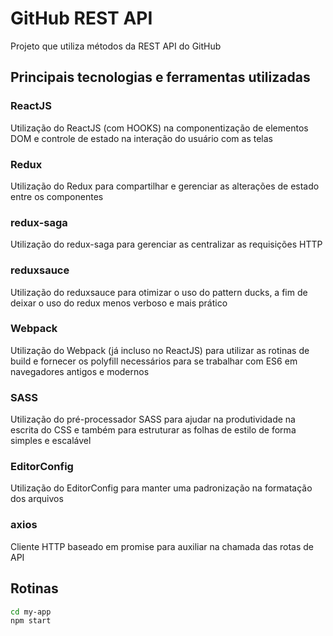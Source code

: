 # GitHub REST API
Projeto que utiliza métodos da REST API do GitHub

## Principais tecnologias e ferramentas utilizadas

### ReactJS
Utilização do ReactJS (com HOOKS) na componentização de elementos DOM e controle de estado na interação do usuário com as telas

### Redux
Utilização do Redux para compartilhar e gerenciar as alterações de estado entre os componentes

### redux-saga
Utilização do redux-saga para gerenciar as centralizar as requisições HTTP

### reduxsauce
Utilização do reduxsauce para otimizar o uso do pattern ducks, a fim de deixar o uso do redux menos verboso e mais prático

### Webpack
Utilização do Webpack (já incluso no ReactJS) para utilizar as rotinas de build e fornecer os polyfill necessários para se trabalhar com ES6 em navegadores antigos e modernos

### SASS
Utilização do pré-processador SASS para ajudar na produtividade na escrita do CSS e também para estruturar as folhas de estilo de forma simples e escalável

### EditorConfig
Utilização do EditorConfig para manter uma padronização na formatação dos arquivos

### axios
Cliente HTTP baseado em promise para auxiliar na chamada das rotas de API

## Rotinas
```sh
cd my-app
npm start
```